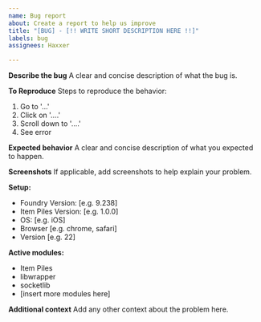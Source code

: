 ```yaml
---
name: Bug report
about: Create a report to help us improve
title: "[BUG] - [!! WRITE SHORT DESCRIPTION HERE !!]"
labels: bug
assignees: Haxxer

---
```


**Describe the bug**
A clear and concise description of what the bug is.

**To Reproduce**
Steps to reproduce the behavior:
1. Go to '...'
2. Click on '....'
3. Scroll down to '....'
4. See error

**Expected behavior**
A clear and concise description of what you expected to happen.

**Screenshots**
If applicable, add screenshots to help explain your problem.

**Setup:**
 - Foundry Version: [e.g. 9.238]
 - Item Piles Version: [e.g. 1.0.0]
 - OS: [e.g. iOS]
 - Browser [e.g. chrome, safari]
 - Version [e.g. 22]

**Active modules:**
 - Item Piles
 - libwrapper
 - socketlib
 - [insert more modules here]

**Additional context**
Add any other context about the problem here.
